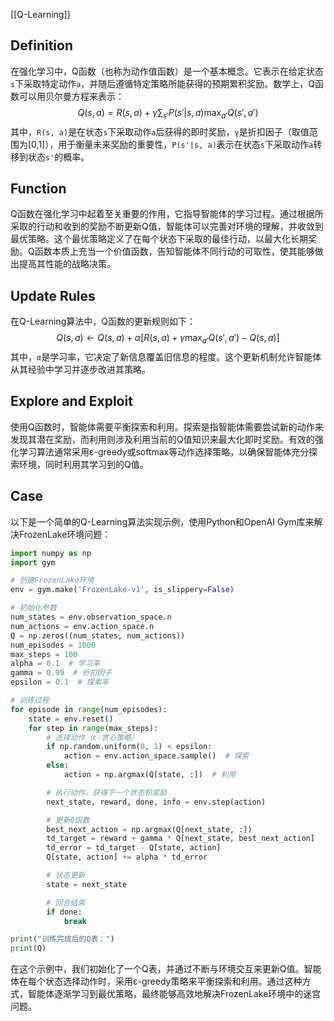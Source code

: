 [[Q-Learning]]



## Definition
在强化学习中，Q函数（也称为动作值函数）是一个基本概念。它表示在给定状态`s`下采取特定动作`a`，并随后遵循特定策略所能获得的预期累积奖励。数学上，Q函数可以用贝尔曼方程来表示：
$$
Q(s, a) = R(s, a) + \gamma \sum_{s'} P(s'|s, a) \max_{a'} Q(s', a')
$$
其中，`R(s, a)`是在状态`s`下采取动作`a`后获得的即时奖励，`γ`是折扣因子（取值范围为[0,1]），用于衡量未来奖励的重要性，`P(s'|s, a)`表示在状态`s`下采取动作`a`转移到状态`s'`的概率。

## Function
Q函数在强化学习中起着至关重要的作用，它指导智能体的学习过程。通过根据所采取的行动和收到的奖励不断更新Q值，智能体可以完善对环境的理解，并收敛到最优策略。这个最优策略定义了在每个状态下采取的最佳行动，以最大化长期奖励。Q函数本质上充当一个价值函数，告知智能体不同行动的可取性，使其能够做出提高其性能的战略决策。

## Update Rules
在Q-Learning算法中，Q函数的更新规则如下：
$$
Q(s, a) \leftarrow Q(s, a) + \alpha [R(s, a) + \gamma \max_{a'} Q(s', a') - Q(s, a)]
$$
其中，`α`是学习率，它决定了新信息覆盖旧信息的程度。这个更新机制允许智能体从其经验中学习并逐步改进其策略。

## Explore and Exploit
使用Q函数时，智能体需要平衡探索和利用。探索是指智能体需要尝试新的动作来发现其潜在奖励，而利用则涉及利用当前的Q值知识来最大化即时奖励。有效的强化学习算法通常采用ε-greedy或softmax等动作选择策略，以确保智能体充分探索环境，同时利用其学习到的Q值。

## Case

以下是一个简单的Q-Learning算法实现示例，使用Python和OpenAI Gym库来解决FrozenLake环境问题：
```python
import numpy as np
import gym

# 创建FrozenLake环境
env = gym.make('FrozenLake-v1', is_slippery=False)

# 初始化参数
num_states = env.observation_space.n
num_actions = env.action_space.n
Q = np.zeros((num_states, num_actions))
num_episodes = 1000
max_steps = 100
alpha = 0.1  # 学习率
gamma = 0.99  # 折扣因子
epsilon = 0.1  # 探索率

# 训练过程
for episode in range(num_episodes):
    state = env.reset()
    for step in range(max_steps):
        # 选择动作（ε-贪心策略）
        if np.random.uniform(0, 1) < epsilon:
            action = env.action_space.sample()  # 探索
        else:
            action = np.argmax(Q[state, :])  # 利用

        # 执行动作，获得下一个状态和奖励
        next_state, reward, done, info = env.step(action)

        # 更新Q函数
        best_next_action = np.argmax(Q[next_state, :])
        td_target = reward + gamma * Q[next_state, best_next_action]
        td_error = td_target - Q[state, action]
        Q[state, action] += alpha * td_error

        # 状态更新
        state = next_state

        # 回合结束
        if done:
            break

print("训练完成后的Q表：")
print(Q)
```
在这个示例中，我们初始化了一个Q表，并通过不断与环境交互来更新Q值。智能体在每个状态选择动作时，采用ε-greedy策略来平衡探索和利用。通过这种方式，智能体逐渐学习到最优策略，最终能够高效地解决FrozenLake环境中的迷宫问题。